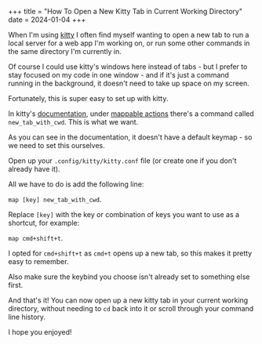 +++
title = "How To Open a New Kitty Tab in Current Working Directory"
date = 2024-01-04
+++

When I'm using [kitty](https://sw.kovidgoyal.net/kitty/) I often find myself wanting to open a new tab to run a local server for a web app I'm working on, or run some other commands in the same directory I'm currently in.

Of course I could use kitty's windows here instead of tabs - but I prefer to stay focused on my code in one window - and if it's just a command running in the background, it doesn't need to take up space on my screen.

Fortunately, this is super easy to set up with kitty.

In kitty's [documentation](https://sw.kovidgoyal.net/kitty/conf/), under [mappable actions](https://sw.kovidgoyal.net/kitty/actions/#tab-management) there's a command called `new_tab_with_cwd`. This is what we want.

As you can see in the documentation, it doesn't have a default keymap - so we need to set this ourselves.

Open up your `.config/kitty/kitty.conf` file (or create one if you don't already have it).

All we have to do is add the following line:

`map [key] new_tab_with_cwd`.

Replace `[key]` with the key or combination of keys you want to use as a shortcut, for example:

`map cmd+shift+t`.

I opted for `cmd+shift+t` as `cmd+t` opens up a new tab, so this makes it pretty easy to remember.

Also make sure the keybind you choose isn't already set to something else first.

And that's it! You can now open up a new kitty tab in your current working directory, without needing to `cd` back into it or scroll through your command line history.

I hope you enjoyed!
